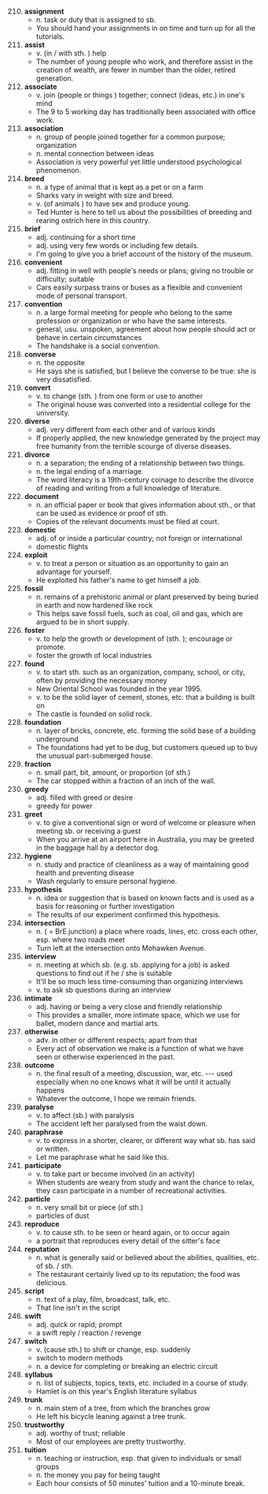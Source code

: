 210. **assignment**
     - n. task or duty that is assigned to sb.
     - You should hand your assignments in on time and turn up for all the tutorials.
211. **assist**
     - v. (in / with sth. ) help
     - The number of young people who work, and therefore assist in the creation of wealth, are fewer in number than the older, retired generation.
212. **associate**
     - v. join (people or things ) together; connect (ideas, etc.) in one's mind
     - The 9 to 5 working day has traditionally been associated with office work.
213. **association**
     - n. group of people joined together for a common purpose; organization
     - n. mental connection between ideas
     - Association is very powerful yet little understood psychological phenomenon.
214. **breed**
     - n. a type of animal that is kept as a pet or on a farm
     - Sharks vary in weight with size and breed.
     - v. (of animals ) to have sex and produce young.
     - Ted Hunter is here to tell us about the possibilities of breeding and rearing ostrich here in this country.
215. **brief**
     - adj. continuing for a short time
     - adj. using very few words or including few details.
     - I'm going to give you a brief account of the history of the museum.
216. **convenient**
     - adj. fitting in well with people's needs or plans; giving no trouble or difficulty; suitable
     - Cars easily surpass trains or buses as a flexible and convenient mode of personal transport.
217. **convention**
     - n. a large formal meeting for people who belong to the same profession or organization or who have the same interests.
     - general, usu. unspoken, agreement about how people should act or behave in certain circumstances
     - The handshake is a social convention.
218. **converse**
     - n. the opposite
     - He says she is satisfied, but I believe the converse to be true: she is very dissatisfied.
219. **convert**
     - v. to change (sth. ) from one form or use to another
     - The original house was converted into a residential college for the university.
220. **diverse**
     - adj. very different from each other and of various kinds
     - If properly applied, the new knowledge generated by the project may free humanity from the terrible scourge of diverse diseases.
221. **divorce**
     - n. a separation; the ending of a relationship between two things.
     - n. the legal ending of a marriage.
     - The word literacy is a 19th-century coinage to describe the divorce of reading and writing from a full knowledge of literature.
222. **document**
     - n. an official paper or book that gives information about sth., or that can be used as evidence or proof of sth.
     - Copies of the relevant documents must be filed at court.
223. **domestic**
     - adj. of or inside a particular country; not foreign or international
     - domestic flights
224. **exploit**
     - v. to treat a person or situation as an opportunity to gain an advantage for yourself.
     - He exploited his father's name to get himself a job.
225. **fossil**
     - n. remains of a prehistoric animal or plant preserved by being buried in earth and now hardened like rock
     - This helps save fossil fuels, such as coal, oil and gas, which are argued to be in short supply.
226. **foster**
     - v. to help the growth or development of (sth. ); encourage or promote.
     - foster the growth of local industries
227. **found**
     - v. to start sth. such as an organization, company, school, or city, often by providing the necessary money
     - New Oriental School was founded in the year 1995.
     - v. to be the solid layer of cement, stones, etc. that a building is built on
     - The castle is founded on solid rock.
228. **foundation**
     - n. layer of bricks, concrete, etc. forming the solid base of a building underground
     - The foundations had yet to be dug, but customers queued up to buy the unusual part-submerged house.
229. **fraction**
     - n. small part, bit, amount, or proportion (of sth.)
     - The car stopped within a fraction of an inch of the wall.
230. **greedy**
     - adj. filled with greed or desire
     - greedy for power
231. **greet**
     - v. to give a conventional sign or word of welcome or pleasure when meeting sb. or receiving a guest
     - When you arrive at an airport here in Australia, you may be greeted in the baggage hall by a detector dog.
232. **hygiene**
     - n. study and practice of cleanliness as a way of maintaining good health and preventing disease
     - Wash regularly to ensure personal hygiene.
233. **hypothesis**
     - n. idea or suggestion that is based on known facts and is used as a basis for reasoning or further investigation
     - The results of our experiment confirmed this hypothesis.
234. **intersection**
     - n. ( = BrE junction) a place where roads, lines, etc. cross each other, esp. where two roads meet
     - Turn left at the intersection onto Mohawken Avenue.
235. **interview**
     - n. meeting at which sb. (e.g. sb. applying for a job) is asked questions to find out if he / she is suitable
     - It'll be so much less time-consuming than organizing interviews
     - v. to ask sb questions during an interview
236. **intimate**
     - adj. having or being a  very close and friendly relationship
     - This provides a smaller, more intimate space, which we use for ballet, modern dance and martial arts.
237. **otherwise**
     - adv. in other or different respects; apart from that
     - Every act of observation we make is a function of what we have seen or otherwise experienced in the past.
238. **outcome**
     - n. the final result of a meeting, discussion, war, etc. --- used especially when no one knows what it will be until it actually happens
     - Whatever the outcome, I hope we remain friends.
239. **paralyse**
     - v. to affect (sb.) with paralysis
     - The accident left her paralysed from the waist down.
240. **paraphrase**
     - v. to express in a shorter, clearer, or different way what sb. has said or written.
     - Let me paraphrase what he said like this.
241. **participate**
     - v. to take part or become involved (in an activity)
     - When students are weary from study and want the chance to relax, they casn participate in a number of recreational activities.
242. **particle**
     - n. very small bit or piece (of sth.)
     - particles of dust
243. **reproduce**
     - v. to cause sth. to be seen or heard again, or to occur again
     - a portrait that reproduces every detail of the sitter's face
244. **reputation**
     - n. what is generally said or believed about the abilities, qualities, etc. of sb. / sth.
     - The restaurant certainly lived up to its reputation; the food was delicious.
245. **script**
     - n. text of a play, film, broadcast, talk, etc.
     - That line isn't in the script
246. **swift**
     - adj. quick or rapid; prompt
     - a swift reply / reaction / revenge
247. **switch**
     - v. (cause sth.) to shift or change, esp. suddenly
     - switch to modern methods
     - n. a device for completing or breaking an electric circuit
248. **syllabus**
     - n. list of subjects, topics, texts, etc. included in a course of study.
     - Hamlet is on this year's English literature syllabus
249. **trunk**
     - n. main stem of a tree, from which the branches grow
     - He left his bicycle leaning against a tree trunk.
250. **trustworthy**
     - adj. worthy of trust; reliable
     - Most of our employees are pretty trustworthy.
251. **tuition**
     - n. teaching or instruction, esp. that given to individuals or small groups
     - n. the money you pay for being taught
     - Each hour consists of 50 minutes' tuition and a 10-minute break.